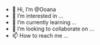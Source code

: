 - 👋 Hi, I’m @Ooana
- 👀 I’m interested in ...
- 🌱 I’m currently learning ...
- 💞️ I’m looking to collaborate on ...
- 📫 How to reach me ...

<!---
Ooana/Ooana is a ✨ special ✨ repository because its `README.md` (this file) appears on your GitHub profile.
You can click the Preview link to take a look at your changes.
--->
